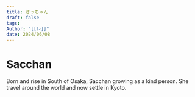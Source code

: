 ```yaml
---
title: さっちゃん
draft: false
tags: 
Author: "[[レ]]"
date: 2024/06/08
---
```

# Sacchan
Born and rise in South of Osaka, Sacchan growing as a kind person.
She travel around the world and now settle in Kyoto.
